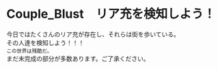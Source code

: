 # Couple_Blust　リア充を検知しよう！
今日ではたくさんのリア充が存在し、それらは街を歩いている。   
その人達を検知しよう！！！   
`この世界は残酷だ。`  
まだ未完成の部分が多数あります。ご了承ください。
